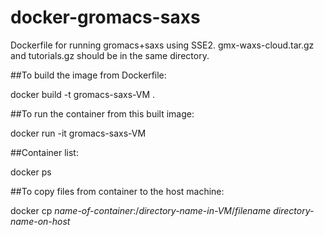 # docker-gromacs-saxs
Dockerfile for running gromacs+saxs using SSE2. gmx-waxs-cloud.tar.gz and tutorials.gz should be in the same directory.

##To build the image from Dockerfile:

docker build -t gromacs-saxs-VM .

##To run the container from this built image:

docker run -it gromacs-saxs-VM

##Container list:

docker ps

##To copy files from container to the host machine:

docker cp <i>name-of-container</i>:/<i>directory-name-in-VM</i>/<i>filename</i> <i>directory-name-on-host</i>
